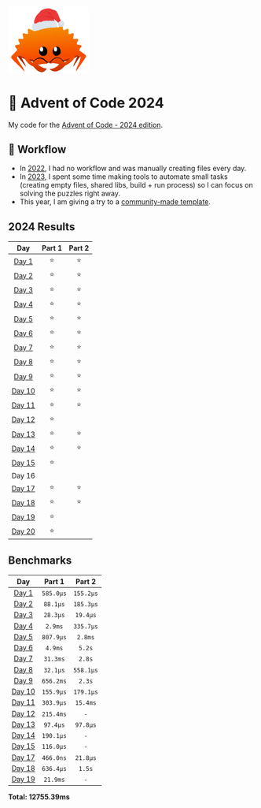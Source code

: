 <img src="./.assets/christmas_ferris.png" width="164">

# 🎄 Advent of Code 2024

My code for the [Advent of Code - 2024 edition](https://adventofcode.com/2024).

## 💼 Workflow

- In [2022](https://github.com/coko7/aoc-2022), I had no workflow and was manually creating files every day.
- In [2023](https://github.com/coko7/aoc-2023), I spent some time making tools to automate small tasks (creating empty files, shared libs, build + run process) so I can focus on solving the puzzles right away.
- This year, I am giving a try to a [community-made template](https://github.com/fspoettel/advent-of-code-rust).

<!--- advent_readme_stars table --->
## 2024 Results

| Day | Part 1 | Part 2 |
| :---: | :---: | :---: |
| [Day 1](https://adventofcode.com/2024/day/1)   | ⭐ | ⭐ |
| [Day 2](https://adventofcode.com/2024/day/2)   | ⭐ | ⭐ |
| [Day 3](https://adventofcode.com/2024/day/3)   | ⭐ | ⭐ |
| [Day 4](https://adventofcode.com/2024/day/4)   | ⭐ | ⭐ |
| [Day 5](https://adventofcode.com/2024/day/5)   | ⭐ | ⭐ |
| [Day 6](https://adventofcode.com/2024/day/6)   | ⭐ | ⭐ |
| [Day 7](https://adventofcode.com/2024/day/7)   | ⭐ | ⭐ |
| [Day 8](https://adventofcode.com/2024/day/8)   | ⭐ | ⭐ |
| [Day 9](https://adventofcode.com/2024/day/9)   | ⭐ | ⭐ |
| [Day 10](https://adventofcode.com/2024/day/10) | ⭐ | ⭐ |
| [Day 11](https://adventofcode.com/2024/day/11) | ⭐ | ⭐ |
| [Day 12](https://adventofcode.com/2024/day/12) | ⭐ |    |
| [Day 13](https://adventofcode.com/2024/day/13) | ⭐ | ⭐ |
| [Day 14](https://adventofcode.com/2024/day/14) | ⭐ | ⭐ |
| [Day 15](https://adventofcode.com/2024/day/15) | ⭐ |    |
| Day 16                                         |    |    |
| [Day 17](https://adventofcode.com/2024/day/17) | ⭐ | ⭐ |
| [Day 18](https://adventofcode.com/2024/day/18) | ⭐ | ⭐ |
| [Day 19](https://adventofcode.com/2024/day/19) | ⭐ |    |
| [Day 20](https://adventofcode.com/2024/day/20) | ⭐ |    |
<!--- advent_readme_stars table --->

<!--- benchmarking table --->
## Benchmarks

| Day | Part 1 | Part 2 |
| :---: | :---: | :---:  |
| [Day 1](./src/bin/01.rs) | `585.0µs` | `155.2µs` |
| [Day 2](./src/bin/02.rs) | `88.1µs` | `185.3µs` |
| [Day 3](./src/bin/03.rs) | `28.3µs` | `19.4µs` |
| [Day 4](./src/bin/04.rs) | `2.9ms` | `335.7µs` |
| [Day 5](./src/bin/05.rs) | `807.9µs` | `2.8ms` |
| [Day 6](./src/bin/06.rs) | `4.9ms` | `5.2s` |
| [Day 7](./src/bin/07.rs) | `31.3ms` | `2.8s` |
| [Day 8](./src/bin/08.rs) | `32.1µs` | `558.1µs` |
| [Day 9](./src/bin/09.rs) | `656.2ms` | `2.3s` |
| [Day 10](./src/bin/10.rs) | `155.9µs` | `179.1µs` |
| [Day 11](./src/bin/11.rs) | `303.9µs` | `15.4ms` |
| [Day 12](./src/bin/12.rs) | `215.4ms` | `-` |
| [Day 13](./src/bin/13.rs) | `97.4µs` | `97.8µs` |
| [Day 14](./src/bin/14.rs) | `190.1µs` | `-` |
| [Day 15](./src/bin/15.rs) | `116.0µs` | `-` |
| [Day 17](./src/bin/17.rs) | `466.0ns` | `21.8µs` |
| [Day 18](./src/bin/18.rs) | `636.4µs` | `1.5s` |
| [Day 19](./src/bin/19.rs) | `21.9ms` | `-` |

**Total: 12755.39ms**
<!--- benchmarking table --->
